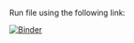 Run file using the following link:

[![Binder](https://mybinder.org/badge_logo.svg)](https://mybinder.org/v2/gh/soumyajitmitra77/tic-tac-toe.git/HEAD)
